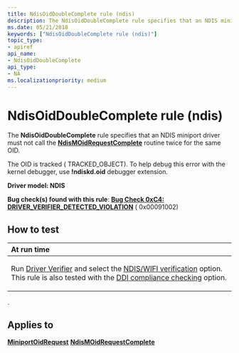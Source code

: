 ```yaml
---
title: NdisOidDoubleComplete rule (ndis)
description: The NdisOidDoubleComplete rule specifies that an NDIS miniport driver must not call the NdisMOidRequestComplete routine twice for the same OID.
ms.date: 05/21/2018
keywords: ["NdisOidDoubleComplete rule (ndis)"]
topic_type:
- apiref
api_name:
- NdisOidDoubleComplete
api_type:
- NA
ms.localizationpriority: medium
---
```


# NdisOidDoubleComplete rule (ndis)


The **NdisOidDoubleComplete** rule specifies that an NDIS miniport driver must not call the [**NdisMOidRequestComplete**](/windows-hardware/drivers/ddi/ndis/nf-ndis-ndismoidrequestcomplete) routine twice for the same OID.

The OID is tracked ( TRACKED\_OBJECT). To help debug this error with the kernel debugger, use **!ndiskd.oid** debugger extension.

**Driver model: NDIS**

**Bug check(s) found with this rule**: [**Bug Check 0xC4: DRIVER\_VERIFIER\_DETECTED\_VIOLATION**](../debugger/bug-check-0xc4--driver-verifier-detected-violation.md) ( 0x00091002)


## How to test

<table>
<colgroup>
<col width="100%" />
</colgroup>
<thead>
<tr class="header">
<th align="left">At run time</th>
</tr>
</thead>
<tbody>
<tr class="odd">
<td align="left"><p>Run <a href="/windows-hardware/drivers/devtest/driver-verifier" data-raw-source="[Driver Verifier](./driver-verifier.md)">Driver Verifier</a> and select the <a href="/windows-hardware/drivers/devtest/ndis-wifi-verification" data-raw-source="[NDIS/WIFI verification](./ndis-wifi-verification.md)">NDIS/WIFI verification</a> option. This rule is also tested with the <a href="/windows-hardware/drivers/devtest/ddi-compliance-checking" data-raw-source="[DDI compliance checking](./ddi-compliance-checking.md)">DDI compliance checking</a> option.</p></td>
</tr>
</tbody>
</table>

 

.

## Applies to

[**MiniportOidRequest**](/windows-hardware/drivers/ddi/ndis/nc-ndis-miniport_oid_request)
[**NdisMOidRequestComplete**](/windows-hardware/drivers/ddi/ndis/nf-ndis-ndismoidrequestcomplete)
